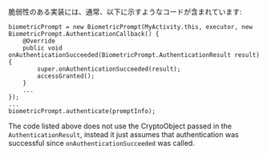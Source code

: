 
脆弱性のある実装には、通常、以下に示すようなコードが含まれています:

    biometricPrompt = new BiometricPrompt(MyActivity.this, executor, new BiometricPrompt.AuthenticationCallback() {
        @Override
        public void onAuthenticationSucceeded(BiometricPrompt.AuthenticationResult result) {
            super.onAuthenticationSucceeded(result);
            accessGranted();
        }
        ...
    });
    ...
    biometricPrompt.authenticate(promptInfo);

The code listed above does not use the CryptoObject passed in the
`AuthenticationResult`, instead it just assumes that authentication was successful
since `onAuthenticationSucceeded` was called.
